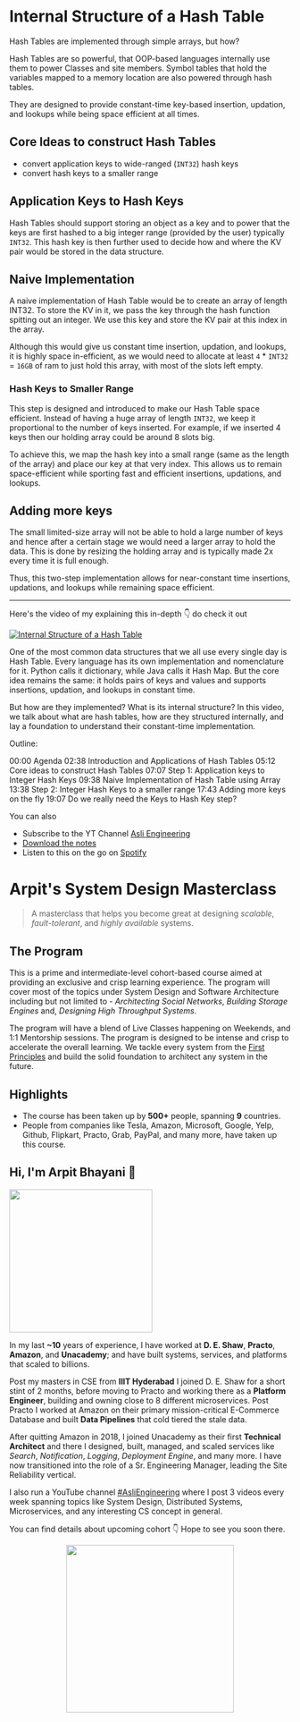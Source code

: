 Internal Structure of a Hash Table
===


Hash Tables are implemented through simple arrays, but how?

Hash Tables are so powerful, that OOP-based languages internally use them to power Classes and site members. Symbol tables that hold the variables mapped to a memory location are also powered through hash tables.

They are designed to provide constant-time key-based insertion, updation, and lookups while being space efficient at all times.

## Core Ideas to construct Hash Tables

- convert application keys to wide-ranged (`INT32`) hash keys
- convert hash keys to a smaller range

## Application Keys to Hash Keys

Hash Tables should support storing an object as a key and to power that the keys are first hashed to a big integer range (provided by the user) typically `INT32`. This hash key is then further used to decide how and where the KV pair would be stored in the data structure.

## Naive Implementation

A naive implementation of Hash Table would be to create an array of length INT32. To store the KV in it, we pass the key through the hash function spitting out an integer. We use this key and store the KV pair at this index in the array.

Although this would give us constant time insertion, updation, and lookups, it is highly space in-efficient, as we would need to allocate at least `4` * `INT32` = `16GB` of ram to just hold this array, with most of the slots left empty.

### Hash Keys to Smaller Range

This step is designed and introduced to make our Hash Table space efficient. Instead of having a huge array of length `INT32`, we keep it proportional to the number of keys inserted. For example, if we inserted 4 keys then our holding array could be around 8 slots big.

To achieve this, we map the hash key into a small range (same as the length of the array) and place our key at that very index. This allows us to remain space-efficient while sporting fast and efficient insertions, updations, and lookups.

## Adding more keys

The small limited-size array will not be able to hold a large number of keys and hence after a certain stage we would need a larger array to hold the data. This is done by resizing the holding array and is typically made 2x every time it is full enough.

Thus, this two-step implementation allows for near-constant time insertions, updations, and lookups while remaining space efficient.
<hr />


<p>Here's the video of my explaining this in-depth 👇‍ do check it out</p>

[![Internal Structure of a Hash Table](https://i.ytimg.com/vi/jjW8w8ED3Ns/mqdefault.jpg)](https://www.youtube.com/watch?v=jjW8w8ED3Ns)

One of the most common data structures that we all use every single day is Hash Table. Every language has its own implementation and nomenclature for it. Python calls it dictionary, while Java calls it Hash Map. But the core idea remains the same: it holds pairs of keys and values and supports insertions, updation, and lookups in constant time.

But how are they implemented? What is its internal structure? In this video, we talk about what are hash tables, how are they structured internally, and lay a foundation to understand their constant-time implementation.

Outline:

00:00 Agenda
02:38 Introduction and Applications of Hash Tables
05:12 Core ideas to construct Hash Tables
07:07 Step 1: Application keys to Integer Hash Keys
09:38 Naive Implementation of Hash Table using Array
13:38 Step 2: Integer Hash Keys to a smaller range
17:43 Adding more keys on the fly
19:07 Do we really need the Keys to Hash Key step?

You can also
 - Subscribe to the YT Channel [Asli Engineering](https://youtube.com/c/ArpitBhayani)
 - [Download the notes](https://drive.google.com/file/d/1IKYDzO-mZEHDQYEsyoksFkF3DVyTCy6l/view?usp=sharing)
 - Listen to this on the go on [Spotify](https://open.spotify.com/show/7qMoamm2iZQrsPVm6IQLoD)

# Arpit's System Design Masterclass

> A masterclass that helps you become great at designing _scalable_, _fault-tolerant_, and _highly available_ systems.

## The Program

This is a prime and intermediate-level cohort-based course aimed at providing an exclusive and crisp learning experience. The program will cover most of the topics under System Design and Software Architecture including but not limited to - _Architecting Social Networks_, _Building Storage Engines_ and, _Designing High Throughput Systems_.

The program will have a blend of Live Classes happening on Weekends, and 1:1 Mentorship sessions. The program is designed to be intense and crisp to accelerate the overall learning. We tackle every system from the [First Principles](https://en.wikipedia.org/wiki/First_principle) and build the solid foundation to architect any system in the future.


## Highlights

 - The course has been taken up by __500+__ people, spanning __9__ countries.
 - People from companies like Tesla, Amazon, Microsoft, Google, Yelp, Github, Flipkart, Practo, Grab, PayPal, and many more, have taken up this course.


## Hi, I'm Arpit Bhayani 👋

<img width="256px" src="https://arpitbhayani.me/static/img/arpit.jpg" />

In my last **~10** years of experience, I have worked at **D. E. Shaw**, **Practo**, **Amazon**, and **Unacademy**; and have built systems, services, and platforms that scaled to billions.

Post my masters in CSE from **IIIT Hyderabad** I joined D. E. Shaw for a short stint of 2 months, before moving to Practo and working there as a **Platform Engineer**, building and owning close to 8 different microservices. Post Practo I worked at Amazon on their primary mission-critical E-Commerce Database and built **Data Pipelines** that cold tiered the stale data.

After quitting Amazon in 2018, I joined Unacademy as their first **Technical Architect** and there I designed, built, managed, and scaled services like _Search_, _Notification_, _Logging_, _Deployment Engine_, and many more. I have now transitioned into the role of a Sr. Engineering Manager, leading the Site Reliability vertical.

I also run a YouTube channel [#AsliEngineering](https://www.youtube.com/c/ArpitBhayani) where I post 3 videos every week spanning topics like System Design, Distributed Systems, Microservices, and any interesting CS concept in general.

You can find details about upcoming cohort 👇‍ Hope to see you soon there.

<center>
<a target="_blank" href="https://arpitbhayani.me/masterclass">
<img src="https://user-images.githubusercontent.com/4745789/137859181-d4499cf4-ce65-4466-8b88-a078ece0f081.PNG" width="300px" />
</a>
</center>